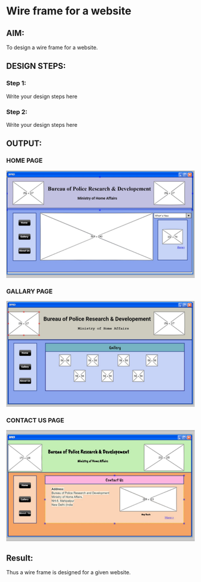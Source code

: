 # Wire frame for a website

## AIM:
To design a wire frame for a website.

## DESIGN STEPS:

### Step 1:
Write your design steps here 

### Step 2:
Write your design steps here

## OUTPUT:
### HOME PAGE
![OUTPUT](https://github.com/charansai0/wireframeproject/blob/main/home.jpeg?RAW=TRUE)
### GALLARY PAGE
![OUTPUT](https://github.com/charansai0/wireframeproject/blob/main/gallery.jpeg?RAW=TRUE)
### CONTACT US PAGE
![OUTPUT](https://github.com/charansai0/wireframeproject/blob/main/contact.jpeg?RAW=TRUE)


## Result:
Thus a wire frame is designed for a given website.
